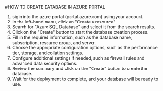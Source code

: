#HOW TO CREATE DATABASE IN AZURE PORTAL
1. sigin into the azure portal (portal.azure.com) using your account.
2. In the left-hand menu, click on "Create a resource".
3. Search for "Azure SQL Database" and select it from the search results.
4. Click on the "Create" button to start the database creation process.
5. Fill in the required information, such as the database name, subscription, resource group, and server.
6. Choose the appropriate configuration options, such as the performance tier, storage, and collation settings.
7. Configure additional settings if needed, such as firewall rules and advanced data security options.
8. Review the summary and click on the "Create" button to create the database.
9. Wait for the deployment to complete, and your database will be ready to use.
